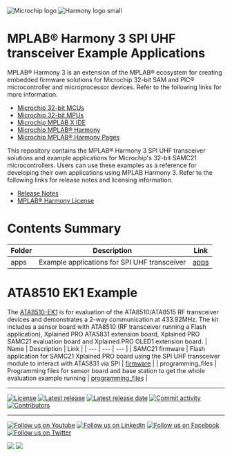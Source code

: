 ﻿![Microchip logo](https://raw.githubusercontent.com/wiki/Microchip-MPLAB-Harmony/Microchip-MPLAB-Harmony.github.io/images/microchip_logo.png)
![Harmony logo small](https://raw.githubusercontent.com/wiki/Microchip-MPLAB-Harmony/Microchip-MPLAB-Harmony.github.io/images/microchip_mplab_harmony_logo_small.png)

# MPLAB® Harmony 3 SPI UHF transceiver Example Applications

MPLAB® Harmony 3 is an extension of the MPLAB® ecosystem for creating embedded firmware solutions for Microchip 32-bit SAM and PIC® microcontroller and microprocessor devices.  Refer to the following links for more information.

- [Microchip 32-bit MCUs](https://www.microchip.com/design-centers/32-bit)
- [Microchip 32-bit MPUs](https://www.microchip.com/design-centers/32-bit-mpus)
- [Microchip MPLAB X IDE](https://www.microchip.com/mplab/mplab-x-ide)
- [Microchip MPLAB® Harmony](https://www.microchip.com/mplab/mplab-harmony)
- [Microchip MPLAB® Harmony Pages](https://microchip-mplab-harmony.github.io/)

This repository contains the MPLAB® Harmony 3 SPI UHF transceiver solutions and example applications for Microchip's 32-bit SAMC21 microcontrollers. Users can use these examples as a reference for developing their own applications using MPLAB Harmony 3. Refer to the following links for release notes and licensing information.

- [Release Notes](./release_notes.md)
- [MPLAB® Harmony License](mplab_harmony_license.md)
<!---
- [MPLAB® Harmony 3 replaceme Wiki](https://github.com/Microchip-MPLAB-Harmony/replaceme/wiki)
- [MPLAB® Harmony 3 replaceme API Help](https://microchip-mplab-harmony.github.io/replaceme)
--->

# Contents Summary

| Folder    | Description                                   | Link              |
| ---       | ---                                           | ---               |
| apps      | Example applications for SPI UHF transceiver  | [apps](./apps)    |
<!---
| config    | replaceme module configuration file           |
| docs      | replaceme library help documentation          |
| drivers   | Driver/Firmware files for different products  |
--->


# ATA8510 EK1 Example
The [ATA8510-EK1](https://www.microchip.com/en-us/development-tool/ATA8510-EK1) is for evaluation of the ATA8510/ATA8515 RF transceiver devices and demonstrates a 2-way communication at 433.92MHz. The kit includes a sensor board with ATA8510 (RF transceiver running a Flash application), Xplained PRO ATA5831 extension board, Xplained PRO SAMC21 evaluation board and Xplained PRO OLED1 extension board.
| Name              | Description                                                                                                           | Link                                                      |
| ---               | ---                                                                                                                   | ---                                                       |
| SAMC21 firmware   | Flash application for SAMC21 Xplained PRO board using the SPI UHF transceiver module to interact with ATA5831 via SPI | [firmware](./apps/ata8510_ek1/firmware)                   |
| programming_files | Programming files for sensor board and base station to get the whole evaluation example running                       | [programming_files](./apps/ata8510_ek1/programming_files) |
____

[![License](https://img.shields.io/badge/license-Harmony%20license-orange.svg)](https://github.com/Microchip-MPLAB-Harmony/spi_uhf_transceiver_apps/blob/master/mplab_harmony_license.md)
[![Latest release](https://img.shields.io/github/release/Microchip-MPLAB-Harmony/spi_uhf_transceiver_apps.svg)](https://github.com/Microchip-MPLAB-Harmony/spi_uhf_transceiver_apps/releases/latest)
[![Latest release date](https://img.shields.io/github/release-date/Microchip-MPLAB-Harmony/spi_uhf_transceiver_apps.svg)](https://github.com/Microchip-MPLAB-Harmony/spi_uhf_transceiver_apps/releases/latest)
[![Commit activity](https://img.shields.io/github/commit-activity/y/Microchip-MPLAB-Harmony/spi_uhf_transceiver_apps.svg)](https://github.com/Microchip-MPLAB-Harmony/spi_uhf_transceiver_apps/graphs/commit-activity)
[![Contributors](https://img.shields.io/github/contributors-anon/Microchip-MPLAB-Harmony/spi_uhf_transceiver_apps.svg)]()

____

[![Follow us on Youtube](https://img.shields.io/badge/Youtube-Follow%20us%20on%20Youtube-red.svg)](https://www.youtube.com/user/MicrochipTechnology)
[![Follow us on LinkedIn](https://img.shields.io/badge/LinkedIn-Follow%20us%20on%20LinkedIn-blue.svg)](https://www.linkedin.com/company/microchip-technology)
[![Follow us on Facebook](https://img.shields.io/badge/Facebook-Follow%20us%20on%20Facebook-blue.svg)](https://www.facebook.com/microchiptechnology/)
[![Follow us on Twitter](https://img.shields.io/twitter/follow/MicrochipTech.svg?style=social)](https://twitter.com/MicrochipTech)

[![](https://img.shields.io/github/stars/Microchip-MPLAB-Harmony/spi_uhf_transceiver_apps.svg?style=social)]()
[![](https://img.shields.io/github/watchers/Microchip-MPLAB-Harmony/spi_uhf_transceiver_apps.svg?style=social)]()


